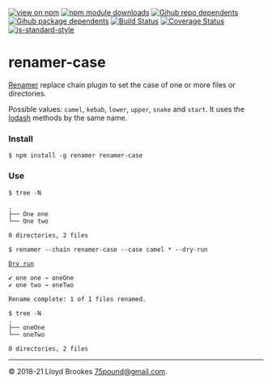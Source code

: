 [![view on npm](https://badgen.net/npm/v/renamer-case)](https://www.npmjs.org/package/renamer-case)
[![npm module downloads](https://badgen.net/npm/dt/renamer-case)](https://www.npmjs.org/package/renamer-case)
[![Gihub repo dependents](https://badgen.net/github/dependents-repo/75lb/renamer-case)](https://github.com/75lb/renamer-case/network/dependents?dependent_type=REPOSITORY)
[![Gihub package dependents](https://badgen.net/github/dependents-pkg/75lb/renamer-case)](https://github.com/75lb/renamer-case/network/dependents?dependent_type=PACKAGE)
[![Build Status](https://travis-ci.org/75lb/renamer-case.svg?branch=master)](https://travis-ci.org/75lb/renamer-case)
[![Coverage Status](https://coveralls.io/repos/github/75lb/renamer-case/badge.svg)](https://coveralls.io/github/75lb/renamer-case)
[![js-standard-style](https://img.shields.io/badge/code%20style-standard-brightgreen.svg)](https://github.com/feross/standard)

# renamer-case

[Renamer](https://github.com/75lb/renamer) replace chain plugin to set the case of one or more files or directories.

Possible values: `camel`, `kebab`, `lower`, `upper`, `snake` and `start`. It uses the [lodash](https://lodash.com/docs/4.17.10#camelCase) methods by the same name.

### Install

```
$ npm install -g renamer renamer-case
```

### Use

<pre><code>$ tree -N

.
├── One one
└── One two

0 directories, 2 files

$ renamer --chain renamer-case --case camel * --dry-run

<u>Dry run</u>

✔︎ one one → oneOne
✔︎ one two → oneTwo

Rename complete: 1 of 1 files renamed.

$ tree -N
.
├── oneOne
└── oneTwo

0 directories, 2 files
</code></pre>

* * *

&copy; 2018-21 Lloyd Brookes <75pound@gmail.com>.
